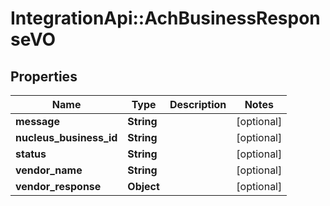 # IntegrationApi::AchBusinessResponseVO

## Properties
Name | Type | Description | Notes
------------ | ------------- | ------------- | -------------
**message** | **String** |  | [optional] 
**nucleus_business_id** | **String** |  | [optional] 
**status** | **String** |  | [optional] 
**vendor_name** | **String** |  | [optional] 
**vendor_response** | **Object** |  | [optional] 


